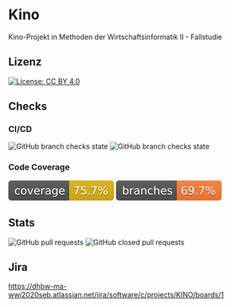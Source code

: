 # Kino
Kino-Projekt in Methoden der Wirtschaftsinformatik II - Fallstudie

## Lizenz
[![License: CC BY 4.0](https://img.shields.io/badge/License-CC%20BY%204.0-lightgrey.svg)](https://creativecommons.org/licenses/by/4.0/)

## Checks
### CI/CD
![GitHub branch checks state](https://img.shields.io/github/checks-status/DrBackmischung/Kino-Backend/main?label=CI%20%2F%20CD%20-%20Main%20Branch)
![GitHub branch checks state](https://img.shields.io/github/checks-status/DrBackmischung/Kino-Backend/dev?label=CI%20%2F%20CD%20-%20Dev%20Branch)
### Code Coverage
![Coverage](.github/badges/jacoco.svg)
![Branches](.github/badges/branches.svg)

## Stats
![GitHub pull requests](https://img.shields.io/github/issues-pr/DrBackmischung/Kino-Backend?label=Offene%20Pull%20Requests)
![GitHub closed pull requests](https://img.shields.io/github/issues-pr-closed/DrBackmischung/Kino-Backend?label=Abgeschlossene%20Pull%20Requests)

## Jira
https://dhbw-ma-wwi2020seb.atlassian.net/jira/software/c/projects/KINO/boards/1
